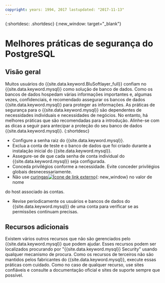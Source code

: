 ```yaml
---
copyright: years: 1994, 2017 lastupdated: "2017-11-13"
---
```


{:shortdesc: .shortdesc}
{:new_window: target="_blank"}

# Melhores práticas de segurança do PostgreSQL

## Visão geral

Muitos usuários do
{{site.data.keyword.BluSoftlayer_full}} confiam no
{{site.data.keyword.mysql}} como solução de banco de
dados. Como os bancos de dados hospedam várias informações
importantes e, algumas vezes, confidenciais, é recomendado
assegurar os bancos de dados {{site.data.keyword.mysql}}
para proteger as informações. As práticas de segurança para o {{site.data.keyword.mysql}} são dependentes de necessidades individuais e necessidades de negócios. No entanto, há melhores práticas que são recomendadas para a introdução. Alinhe-se com as dicas a seguir para antecipar a proteção do seu banco de dados
{{site.data.keyword.mysql}}.
{:shortdesc}

* Configure a senha raiz do {{site.data.keyword.mysql}}.
* Exclua a conta de teste e o banco de dados que foi
criado durante a instalação inicial do {{site.data.keyword.mysql}}.
* Assegure-se de que cada senha de conta individual do
{{site.data.keyword.mysql}} seja configurada.
* Conceda privilégios conforme a necessidade. Evite conceder privilégios globais desnecessariamente.
* Não use
[curingas![Ícone de link
externo](../../icons/launch-glyph.svg "Íconede link externo")](http://en.wikipedia.org/wiki/Wildcard_character){: new_window} no valor de nome

do host associado às contas.
* Revise periodicamente os usuários e bancos de
dados do {{site.data.keyword.mysql}} de uma conta
para verificar se as permissões continuam precisas.

## Recursos adicionais

Existem vários outros recursos que não são gerenciados pelo
{{site.data.keyword.mysql}} que podem ajudar. Esses recursos podem ser localizados procurando por
"{{site.data.keyword.mysql}} Security" usando
qualquer mecanismo de procura. Como os recursos de terceiros não são mantidos pelos
fabricantes do {{site.data.keyword.mysql}}, execute
essas práticas com cuidado. Como no caso de qualquer recurso, use sites
confiáveis e
consulte a documentação oficial e sites de suporte sempre que
possível.
